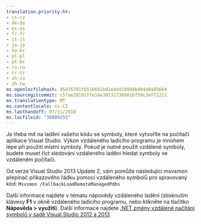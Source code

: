 ```yaml
---
translation.priority.ht:
- cs-cz
- de-de
- es-es
- fr-fr
- it-it
- ja-jp
- ko-kr
- pl-pl
- pt-br
- ru-ru
- tr-tr
- zh-cn
- zh-tw
ms.openlocfilehash: 95d76781f651b681b81e4dd18848b404d8a85664
ms.sourcegitcommit: c57ae28181ffe14a30731736661bf59c3eff1211
ms.translationtype: MT
ms.contentlocale: cs-CZ
ms.lasthandoff: 07/11/2018
ms.locfileid: "38809255"
---
```

 Je třeba mít na ladění vašeho kódu se symboly, které vytvoříte na počítači aplikace Visual Studio. Výkon vzdáleného ladícího programu je mnohem lépe při použití místní symboly.  Pokud je nutné použít vzdálené symboly, budete muset říct sledování vzdáleného ladění hledat symboly ve vzdáleném počítači.  
  
 Od verze Visual Studio 2013 Update 2, vám pomůže následující msvsmon přepínač příkazového řádku pomocí vzdáleného symbolů pro spravovaný kód: `Msvsmon /FallbackLoadRemoteManagedPdbs`  
  
 Další informace najdete v tématu nápovědy vzdáleného ladění (stisknutím klávesy **F1** v okně vzdáleného ladicího programu, nebo klikněte na tlačítko **Nápověda > využití**). Další informace najdete [.NET změny vzdálené načítání symbolů v sadě Visual Studio 2012 a 2013](http://blogs.msdn.com/b/visualstudioalm/archive/2013/10/16/net-remote-symbol-loading-changes-in-visual-studio-2012-and-2013.aspx)